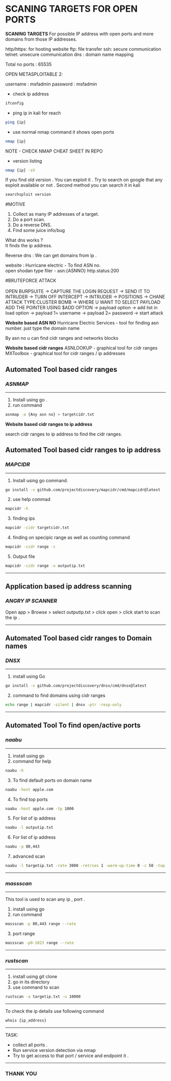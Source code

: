 # SCANING TARGETS FOR OPEN PORTS 

**SCANING TARGETS**
For possible IP address with open ports and more domains from those IP addresses.

http/https: for hosting website
ftp: file transfer 
ssh: secure communication
telnet: unsecure communication
dns : domain name mapping 

Total no ports : 65535 

OPEN METASPLOITABLE 2:

username : msfadmin
password : msfadmin 

- check ip address
```bash
ifconfig
```

- ping ip in kali for reach
```bash
ping {ip}
```

- use normal nmap command it shows open ports
```bash
nmap {ip}
```

NOTE - CHECK NMAP CHEAT SHEET IN REPO

- version listing
```bash
nmap {ip} -sV
```

If you find old version . You can exploit it . Try to search on google that any exploit available or not . Second method you can search it in kali
```bash
searchsploit version
``` 
#MOTIVE
1. Collect as many IP addresses of a target.
2. Do a port scan.
3. Do a reverse DNS.
4. Find some juice info/bug

What dns works ? <BR>
It finds the ip address.

Reverse dns : We can get domains from ip .

website : Hurricane electric - To find ASN no. <br>
open shodan type filer - asn:{ASNNO} http.status:200


#BRUTEFORCE ATTACK <BR>
<br>
OPEN BURPSUITE -> CAPTURE THE LOGIN REQUEST -> SEND IT TO INTRUDER -> TURN OFF INTERCEPT -> INTRUDER -> POSITIONS -> CHANE ATTACK TYPE:CLUSTER BOMB -> WHERE U WANT TO SELECT PAYLOAD ADD THE POINTER USING $ADD OPTION -> payload option -> add list in load option -> payload 1= username -> payload 2= password -> start attack 

**Website based ASN NO**
Hurricane Electric Services - tool for finding asn number. just type the domain name 

By asn no u can find cidr ranges and networks blocks 

**Website based cidr ranges**
ASNLOOKUP - graphical tool for cidr ranges <br>
MXToolbox - graphical tool for cidr ranges / ip addresses 


**Automated Tool based cidr ranges**
---
### *ASNMAP* <br>
---
1. Install using go .
2. run command 
```bash
asnmap -a {Any asn no} > targetcidr.txt
```

**Website based cidr ranges to ip address**

search cidr ranges to ip address to find the cidr ranges.

**Automated Tool based cidr ranges to ip address**
---
### *MAPCIDR* <br>
---
1. Install using go command.
```bash
go install -v github.com/projectdiscovery/mapcidr/cmd/mapcidr@latest
```
2. use help commad
```bash
mapcidr -h 
```
3. finding ips
```bash
mapcidr -cidr targetcidr.txt 
```
4. finding on specipic range as well as counting command
```bash
mapcidr -cidr range -c 
```

5. Output file
```bash
mapcidr -cidr range -o outputip.txt  
```

---
**Application based  ip address scanning**
---
### *ANGRY IP SCANNER* <br>

Open app > Browse > select outputip.txt > click open > click start to scan the ip .

---
**Automated Tool based cidr ranges to Domain names**
---
### *DNSX* <br>
---
1. install using Go
```bash
go install -v github.com/projectdiscovery/dnsx/cmd/dnsx@latest
``` 
2. command to find domains using cidr ranges 
```bash
echo range | mapcidr -silent | dnsx -ptr -resp-only 
```

---
**Automated Tool To find open/active ports**
---
### *naabu* <br>
---
1. install using go
2. command for help
```bash
naabu -h
```
3. To find  default  ports on domain name 
```bash
naabu -host apple.com
```
4. To find top ports
```bash
naabu -host apple.com -tp 1000
```
5. For list of ip address
```bash
naabu -l outputip.txt 
```
6. For list of ip address
```bash
naabu -p 80,443
```
7. advanced scan 
```bash
naabu -l targetip.txt -rate 3000 -retries 1 -warm-up-time 0 -c 50 -top-ports full -v 
```

--- 
### *massscan* <br>
---
This tool is used to scan any ip , port .

1. install using go
2. run command 
```bash
massscan -p 80,443 range --rate
```
3. port range
```bash
massscan -p0-1023 range --rate
```
--- 
### *rustscan* <br>
---
1. install using git clone
2. go in its directory
3. use command to scan 
```bash
rustscan -a targetip.txt -u 10000 
```
---
To check the ip details use following command
```bash
whois {ip_address}
```
---
TASK:
- collect all ports .
- Run service version detection via nmap
- Try to get access to that port / service and endpoint it .
---
### THANK YOU 